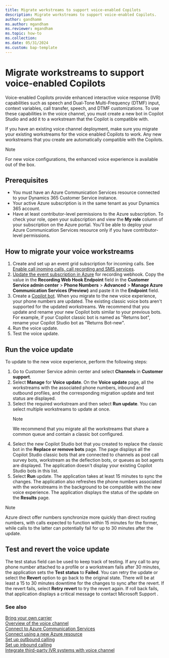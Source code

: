 ```yaml
---
title: Migrate workstreams to support voice-enabled Copilots
description: Migrate workstreams to support voice-enabled Copilots.
author: gandhamm
ms.author: mgandham
ms.reviewer: mgandham
ms.topic: how-to 
ms.collection: 
ms.date: 05/31/2024
ms.custom: bap-template
---
```


# Migrate workstreams to support voice-enabled Copilots

Voice-enabled Copilots provide enhanced interactive voice response (IVR) capabilities such as speech and Dual-Tone Multi-Frequency (DTMF) input, context variables, call transfer, speech, and DTMF customizations. To use these capabilities in the voice channel, you must create a new bot in Copilot Studio and add it to a workstream that the Copilot is compatible with. 

If you have an existing voice channel deployment, make sure you migrate your existing workstreams for the voice enabled Copilots to work. Any new workstreams that you create are automatically compatible with the Copilots.

   > [!NOTE]
   > For new voice configurations, the enhanced voice experience is available out of the box.

## Prerequisites

- You must have an Azure Communication Services resource connected to your Dynamics 365 Customer Service instance.
- Your active Azure subscription is in the same tenant as your Dynamics 365 account.
- Have at least contributor-level permissions to the Azure subscription. To check your role, open your subscription and view the **My role** column of your subscription on the Azure portal. You'll be able to deploy your Azure Communication Services resource only if you have contributor-level permissions.

## How to migrate your voice workstreams

1. Create and set up an event grid subscription for incoming calls. See [Enable call inoming calls, call recording and SMS services](voice-channel-connect-existing-resource.md#enable-incoming-calls-call-recording-and-sms-services).
1. [Update the event subscription in Azure](/azure/communication-services/quickstarts/events/subscribe-to-events?pivots=platform-azp#update-event-subscription) for recording webhook. Copy the value in the **Recording Web Hook Endpoint** field in the **Customer Service admin center** > **Phone Numbers** > **Advanced** > **Manage Azure Communication Services (Preview)** and paste it in the **Endpoint** field.
1. Create a [Copilot bot](/microsoft-copilot-studio/voice-build-from-template). When you migrate to the new voice experience, your phone numbers are updated. The existing classic voice bots aren't supported for the updated workstreams. We recommend that you update and rename your new Copilot bots similar to your previous bots. For example, if your Copilot classic bot is named as "Returns bot", rename your Copilot Studio bot as "Returns Bot-new".
1. Run the voice update.
1. Test the voice update.

## Run the voice update

To update to the new voice experience, perform the following steps:

1. Go to Customer Service admin center and select **Channels** in **Customer support**.
1. Select **Manage** for **Voice update**. On the **Voice update** page, all the workstreams with the associated phone numbers, inbound and outbound profiles, and the corresponding migration update and test status are displayed.
1. Select the required workstream and then select **Run update**. You can select multiple workstreams to update at once.
    > [!NOTE]
    > We recommend that you migrate all the workstreams that share a common queue and contain a classic bot configured.
1. Select the new Copilot Studio bot that you created to replace the classic bot in the **Replace or remove bots** page. The page displays all the Copilot Studio classic bots that are connected to channels as post call survey bots, workstream as the deflection bots, or queues as bot agents are displayed. The application doesn't display your existing Copilot Studio bots in this list.
1. Select **Run** update. The application takes at least 15 minutes to sync the changes. The application also refreshes the phone numbers associated with the workstreams in the background to be compatible with the new voice experience. The application displays the status of the update on the **Results** page.

> [!NOTE]
> Azure direct offer numbers synchronize more quickly than direct routing numbers, with calls expected to function within 15 minutes for the former, while calls to the latter can potentially fail for up to 30 minutes after the update.

## Test and revert the voice update

The test status field can be used to keep track of testing. If any call to any phone number attached to a profile or a workstream fails after 30 minutes, the application sets the **Test status** to **Failed**. You can retry the update or select the **Revert** option to go back to the original state. There will be at least a 15 to 30 minutes downtime for the changes to sync after the revert. If the revert fails, select **Retry revert**  to try the revert again.
If roll back fails, that application displays a critical message to contact Microsoft Support .

### See also

[Bring your own carrier](voice-channel-bring-your-own-number.md)  
[Overview of the voice channel](voice-channel.md)  
[Connect to Azure Communication Services](voice-channel-acs-resource.md)  
[Connect using a new Azure resource](voice-channel-connect-new-resource.md)  
[Set up outbound calling](voice-channel-outbound-calling.md)  
[Set up inbound calling](../voice-channel-route-queues.md)  
[Integrate third-party IVR systems with voice channel](voice-channel-contextual-transfer-external-ivr.md)  
